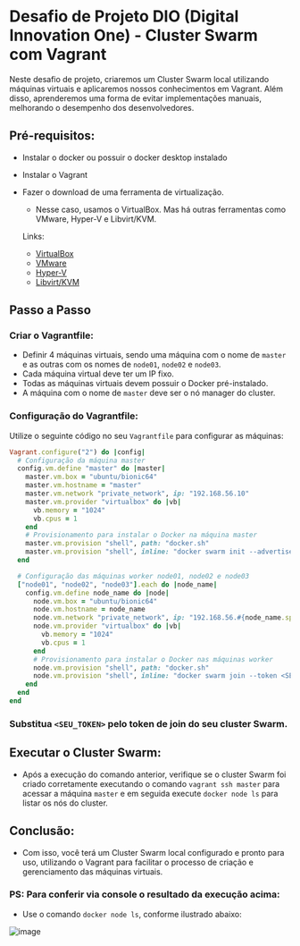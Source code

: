 # Desafio de Projeto DIO (Digital Innovation One) - Cluster Swarm com Vagrant

Neste desafio de projeto, criaremos um Cluster Swarm local utilizando máquinas virtuais e aplicaremos nossos conhecimentos em Vagrant. Além disso, aprenderemos uma forma de evitar implementações manuais, melhorando o desempenho dos desenvolvedores.

## Pré-requisitos:

* Instalar o docker ou possuir o docker desktop instalado 
* Instalar o Vagrant
* Fazer o download de uma ferramenta de virtualização.
  * Nesse caso, usamos o VirtualBox. Mas há outras ferramentas como VMware, Hyper-V e Libvirt/KVM.

  Links:
  * [VirtualBox](https://www.virtualbox.org/wiki/Downloads)
  * [VMware](https://www.vmware.com/)
  * [Hyper-V](https://learn.microsoft.com/en-us/virtualization/hyper-v-on-windows/quick-start/enable-hyper-v)
  * [Libvirt/KVM](https://libvirt.org/)

## Passo a Passo

### Criar o Vagrantfile:

* Definir 4 máquinas virtuais, sendo uma máquina com o nome de `master` e as outras com os nomes de `node01`, `node02` e `node03`.
* Cada máquina virtual deve ter um IP fixo.
* Todas as máquinas virtuais devem possuir o Docker pré-instalado.
* A máquina com o nome de `master` deve ser o nó manager do cluster.

### Configuração do Vagrantfile:

Utilize o seguinte código no seu `Vagrantfile` para configurar as máquinas:

```ruby
Vagrant.configure("2") do |config|
  # Configuração da máquina master
  config.vm.define "master" do |master|
    master.vm.box = "ubuntu/bionic64"
    master.vm.hostname = "master"
    master.vm.network "private_network", ip: "192.168.56.10"
    master.vm.provider "virtualbox" do |vb|
      vb.memory = "1024"
      vb.cpus = 1
    end
    # Provisionamento para instalar o Docker na máquina master
    master.vm.provision "shell", path: "docker.sh"
    master.vm.provision "shell", inline: "docker swarm init --advertise-addr 192.168.56.10"
  end

  # Configuração das máquinas worker node01, node02 e node03
  ["node01", "node02", "node03"].each do |node_name|
    config.vm.define node_name do |node|
      node.vm.box = "ubuntu/bionic64"
      node.vm.hostname = node_name
      node.vm.network "private_network", ip: "192.168.56.#{node_name.split("node")[1].to_i + 10}"
      node.vm.provider "virtualbox" do |vb|
        vb.memory = "1024"
        vb.cpus = 1
      end
      # Provisionamento para instalar o Docker nas máquinas worker
      node.vm.provision "shell", path: "docker.sh"
      node.vm.provision "shell", inline: "docker swarm join --token <SEU_TOKEN> 192.168.56.10:2377"
    end
  end
end
```
### Substitua `<SEU_TOKEN>` pelo token de join do seu cluster Swarm.

## Executar o Cluster Swarm:

* Após a execução do comando anterior, verifique se o cluster Swarm foi criado corretamente executando o comando `vagrant ssh master` para acessar a máquina `master` e em seguida execute `docker node ls` para listar os nós do cluster.

## Conclusão:

* Com isso, você terá um Cluster Swarm local configurado e pronto para uso, utilizando o Vagrant para facilitar o processo de criação e gerenciamento das máquinas virtuais.

### PS: Para conferir via console o resultado da execução acima:

* Use o comando `docker node ls`, conforme ilustrado abaixo:

![image](https://github.com/Pilgriman/vagrant-docker-cluster/assets/62913993/2b23e72f-611d-4a54-957d-28bb3cb717d5)


